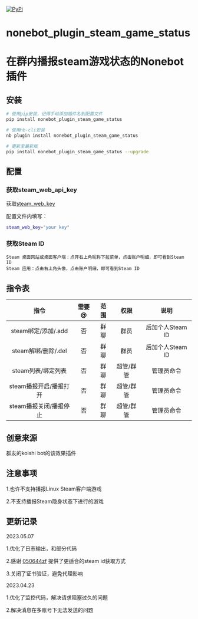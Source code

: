 [![PyPi](https://img.shields.io/pypi/v/nonebot_plugin_steam_game_status.svg)](https://pypi.python.org/pypi/nonebot_plugin_steam_game_status)

# nonebot_plugin_steam_game_status
在群内播报steam游戏状态的Nonebot插件
==========

## 安装

```bash
# 使用pip安装，记得手动添加插件名到配置文件
pip install nonebot_plugin_steam_game_status

# 使用nb-cli安装
nb plugin install nonebot_plugin_steam_game_status

# 更新至最新版 
pip install nonebot_plugin_steam_game_status --upgrade
```

## 配置
### 获取steam_web_api_key

获取[steam_web_key](https://steamcommunity.com/dev/apikey)

配置文件内填写：
```bash
steam_web_key="your key"
```
### 获取Steam ID

    Steam 桌面网站或桌面客户端：点开右上角昵称下拉菜单，点击账户明细，即可看到Steam ID
    Steam 应用：点击右上角头像，点击账户明细，即可看到Steam ID

## 指令表

| 指令 | 需要@ | 范围 | 权限 | 说明 |
|:-----:|:----:|:----:|:----:|:----:|
| steam绑定/添加/.add | 否 | 群聊 | 群员 | 后加个人Steam ID |    
| steam解绑/删除/.del | 否 | 群聊 | 群员 | 后加个人Steam ID |   
| steam列表/绑定列表 | 否 | 群聊 | 超管/群管 | 管理员命令 |    
| steam播报开启/播报打开 | 否 | 群聊 | 超管/群管 | 管理员命令 |    
| steam播报关闭/播报停止 | 否 | 群聊 | 超管/群管 | 管理员命令 |    

## 创意来源

群友的koishi bot的该效果插件

## 注意事项

1.也许不支持播报Linux Steam客户端游戏

2.不支持播报Steam隐身状态下进行的游戏

## 更新记录

2023.05.07

1.优化了日志输出，和部分代码

2.感谢 [050644zf](https://github.com/050644zf) 提供了更适合的steam id获取方式

3.关闭了证书验证，避免代理影响



2023.04.23

1.优化了监控代码，解决请求阻塞过久的问题

2.解决消息在多账号下无法发送的问题
